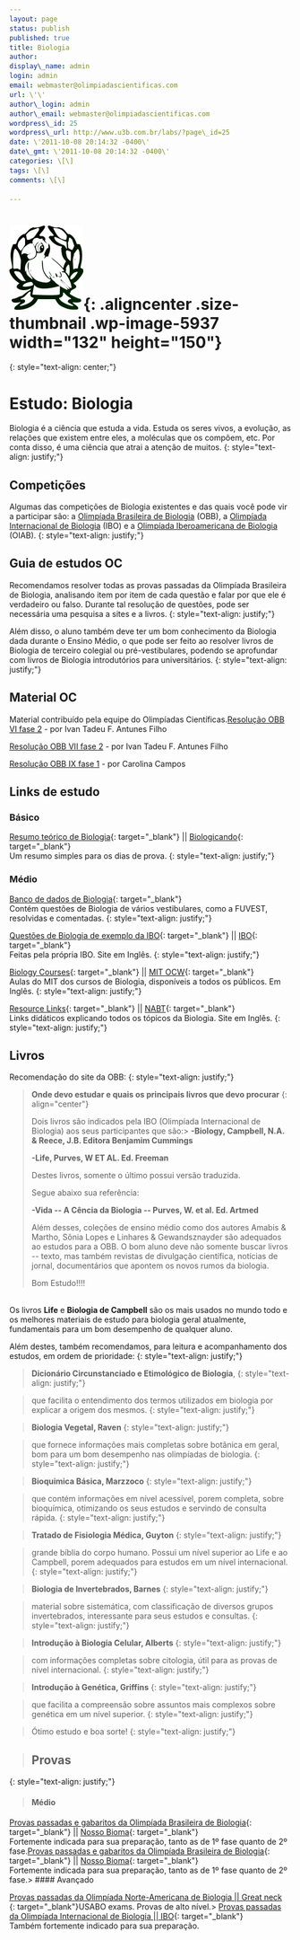 ```yaml
--- 
layout: page   
status: publish   
published: true   
title: Biologia   
author: 
display\_name: admin 
login: admin 
email: webmaster@olimpiadascientificas.com 
url: \'\' 
author\_login: admin 
author\_email: webmaster@olimpiadascientificas.com 
wordpress\_id: 25 
wordpress\_url: http://www.u3b.com.br/labs/?page\_id=25 
date: \'2011-10-08 20:14:32 -0400\' 
date\_gmt: \'2011-10-08 20:14:32 -0400\' 
categories: \[\] 
tags: \[\] 
comments: \[\] 

--- 
```


# ![logoobbfinal2](/static/images/obb1.png){: .aligncenter .size-thumbnail .wp-image-5937 width="132" height="150"}
{: style="text-align: center;"}

# Estudo: Biologia

Biologia é a ciência que estuda a vida. Estuda os seres vivos, a evolução, as relações que existem entre eles, a moléculas que os compõem, etc. Por conta disso, é uma ciência que atrai a atenção de muitos.
{: style="text-align: justify;"}

## Competições

Algumas das competições de Biologia existentes e das quais você pode vir a participar são: a [Olimpíada Brasileira de Biologia][1] (OBB), a [Olimpíada Internacional de Biologia][2] (IBO) e a [Olimpíada Iberoamericana de
Biologia][3] (OIAB).
{: style="text-align: justify;"}

## Guia de estudos OC

Recomendamos resolver todas as provas passadas da Olimpíada Brasileira de Biologia, analisando item por item de cada questão e falar por que ele é verdadeiro ou falso. Durante tal resolução de questões, pode ser
necessária uma pesquisa a sites e a livros.
{: style="text-align: justify;"}

Além disso, o aluno também deve ter um bom conhecimento da Biologia dada durante o Ensino Médio, o que pode ser feito ao resolver livros de Biologia de terceiro colegial ou pré-vestibulares, podendo se aprofundar com
livros de Biologia introdutórios para universitários.
{: style="text-align: justify;"}

## Material OC

  
Material contribuído pela equipe do Olimpíadas Científicas.[Resolução OBB VI fase 2][4] - por Ivan Tadeu F. Antunes Filho

[Resolução OBB VII fase 2][5] - por Ivan Tadeu F. Antunes Filho

[Resolução OBB IX fase 1][6] - por Carolina Campos

## Links de estudo

### Básico

[Resumo teórico de Biologia][7]{: target="_blank"} \|\| [Biologicando][8]{: target="_blank"}  
 Um resumo simples para os dias de prova.
{: style="text-align: justify;"}

### Médio

[Banco de dados de Biologia][9]{: target="_blank"}  
 Contém questões de Biologia de vários vestibulares, como a FUVEST, resolvidas e comentadas.
{: style="text-align: justify;"}

[Questões de Biologia de exemplo da IBO][10]{: target="_blank"} \|\| [IBO][11]{: target="_blank"}  
 Feitas pela própria IBO. Site em Inglês.
{: style="text-align: justify;"}

[Biology Courses][12]{: target="_blank"} \|\| [MIT OCW][13]{: target="_blank"}  
 Aulas do MIT dos cursos de Biologia, disponíveis a todos os públicos. Em Inglês.
{: style="text-align: justify;"}

[Resource Links][14]{: target="_blank"} \|\| [NABT][14]{: target="_blank"}  
 Links didáticos explicando todos os tópicos da Biologia. Site em Inglês.
{: style="text-align: justify;"}

## Livros

Recomendação do site da OBB:
{: style="text-align: justify;"}

> **Onde devo estudar e quais os principais livros que devo procurar**
> {: align="center"}
> 
> Dois livros são indicados pela IBO (Olimpíada Internacional de Biologia) aos seus participantes que são:> **-Biology, Campbell, N.A. &amp; Reece, J.B. Editora Benjamim Cummings**
> 
> **-Life, Purves, W ET AL. Ed. Freeman**
> 
> Destes livros, somente o último possui versão traduzida.
> 
> Segue abaixo sua referência:
> 
> **-Vida -- A Cência da Biologia -- Purves, W. et al. Ed. Artmed**
> 
> Além desses, coleções de ensino médio como dos autores Amabis &amp; Martho, Sônia Lopes e Linhares &amp; Gewandsznayder são adequados ao estudos para a OBB. O bom aluno deve não somente buscar livros -- texto, mas
> também revistas de divulgação científica, notícias de jornal, documentários que apontem os novos rumos da biologia.
> 
> Bom Estudo!!!!</blockquote>  
>  Os livros **Life** e **Biologia de Campbell** são os mais usados no mundo todo e os melhores materiais de estudo para biologia geral atualmente, fundamentais para um bom desempenho de qualquer aluno.
> 
> Além destes, também recomendamos, para leitura e acompanhamento dos estudos, em ordem de prioridade:
> {: style="text-align: justify;"}
> 
> > **Dicionário Circunstanciado e Etimológico de Biologia**,
> {: style="text-align: justify;"}
> 
> > que facilita o entendimento dos termos utilizados em biologia por explicar a origem dos mesmos.
> {: style="text-align: justify;"}
> 
> > **Biologia Vegetal, Raven**
> {: style="text-align: justify;"}
> 
> > que fornece informações mais completas sobre botânica em geral, bom para um bom desempenho nas olimpíadas de biologia.
> {: style="text-align: justify;"}
> 
> > **Bioquimica Básica, Marzzoco**
> {: style="text-align: justify;"}
> 
> > que contém informações em nível acessível, porem completa, sobre bioquímica, otimizando os seus estudos e servindo de consulta rápida.
> {: style="text-align: justify;"}
> 
> > **Tratado de Fisiologia Médica, Guyton**
> {: style="text-align: justify;"}
> 
> > grande bíblia do corpo humano. Possui um nível superior ao Life e ao Campbell, porem adequados para estudos em um nível internacional.
> {: style="text-align: justify;"}
> 
> > **Biologia de Invertebrados, Barnes**
> {: style="text-align: justify;"}
> 
> > material sobre sistemática, com classificação de diversos grupos invertebrados, interessante para seus estudos e consultas.
> {: style="text-align: justify;"}
> 
> > **Introdução à Biologia Celular, Alberts**
> {: style="text-align: justify;"}
> 
> > com informações completas sobre citologia, útil para as provas de nível internacional.
> {: style="text-align: justify;"}
> 
> > **Introdução à Genética, Griffins**
> {: style="text-align: justify;"}
> 
> > que facilita a compreensão sobre assuntos mais complexos sobre genética em um nível superior.
> {: style="text-align: justify;"}
> 
> > Ótimo estudo e boa sorte!
> {: style="text-align: justify;"}
> 
> > ## Provas
> {: style="text-align: justify;"}
> 
> > #### Médio
> 
> [Provas passadas e gabaritos da Olimpíada Brasileira de Biologia][15]{: target="_blank"} \|\| [Nosso Bioma][16]{: target="_blank"}  
>  Fortemente indicada para sua preparação, tanto as de 1º fase quanto de 2º fase.[Provas passadas e gabaritos da Olimpíada Brasileira de Biologia][17]{: target="_blank"} \|\| [Nosso Bioma][16]{: target="_blank"}  
>  Fortemente indicada para sua preparação, tanto as de 1º fase quanto de 2º fase.> #### Avançado
> 
> [Provas passadas da Olimpíada Norte-Americana de Biologia \|\| Great neck  
>  ][18]{: target="_blank"}USABO exams. Provas de alto nível.> [Provas passadas da Olimpíada Internacional de Biologia \|\| IBO][19]{: target="_blank"}  
>  Também fortemente indicado para sua preparação.



[1]: /olimpiadas/olimpiadas-de-biologia/obb/
[2]: http://olimpiadas/olimpiadas-de-biologia/ibo/
[3]: /olimpiadas/olimpiadas-de-biologia/oiab/
[4]: /static/pdf/Resolu%C3%A7%C3%A3o_OBB_VI_fase2.pdf
[5]: /static/pdf/Resolu%C3%A7%C3%A3o_OBB_VII_fase2.pdf
[6]: /static/pdf/Resolução_OBB_IX_fase1.pdf
[7]: http://www.biologicando.com.br/site/bioconteudo/teoricos/Teoria___RESUMAO_GERAL_DE_BIOLOGIA_2008.pdf "Um ótimo resumão."
[8]: http://www.biologicando.com.br/ "Cheio de dicas e curiosidades, para todos os gostos."
[9]: http://www.professor.bio.br/index.asp "Questões de Vestibulares em geral, resolvidas e comentadas"
[10]: http://www.ibo-info.org/pdf/IBO-Sample-Questions-Theory.pdf/view "Um PDF muito bom para estudos mais avançados. Em Inglês."
[11]: http://www.ibo-info.org/ "Site oficial da IBO"
[12]: http://ocw.mit.edu/courses/biology/ "Fonte muito boa para estudos. Página em Inglês."
[13]: http://ocw.mit.edu/ "Aulas do MIT liberadas ao público. &Oacute;tima opção a todos os estudos. Em Inglês."
[14]: http://www.nabt.org/websites/institution/index.php?p=38 "Site em Inglês com links didáticos sobre todos os tópicos da Biologia."
[15]: http://nossobioma.blogspot.com/2010/06/colecao-obb.html "Link com provas de todos os anos. Ele é externo &agrave; OBB por ser mais organizado e pelo site da OBB poder sair do ar."
[16]: http://nossobioma.blogspot.com.br/ "Blog também cheio de notícias e descobertas interesantes sobre Biologia."
[17]: http://olimpiadasdebiologia.butantan.gov.br/provas-gabaritos/Paginas/default.aspx "Link2 com provas de todos os anos."
[18]: http://www.greatneck.k12.ny.us/GNPS/SHS/dept/science/truglio/ap-webpage2011-12/drtbiology-USABO.html
[19]: http://www.ibo-info.org/ibo-results-and-awards
